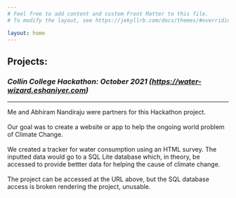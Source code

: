 ```yaml
---
# Feel free to add content and custom Front Matter to this file.
# To modify the layout, see https://jekyllrb.com/docs/themes/#overriding-theme-defaults

layout: home
---
```

## Projects:
### ***Collin College Hackathon: October 2021 (https://water-wizard.eshaniyer.com)***
--- 
Me and Abhiram Nandiraju were partners for this Hackathon project.
<br> 
<br>
Our goal was to create a website or app to help the ongoing world problem of Climate Change. 
<br> 
<br>
We created a tracker for water consumption using an HTML survey. The inputted data would go to a SQL Lite database which, in theory, be accessed to provide
bettter data for helping the cause of climate change.
<br>
<br>
The project can be accessed at the URL above, but the SQL database access is broken rendering the project, unusable.  


